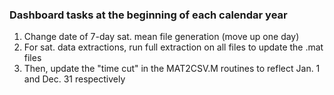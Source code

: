 ### Dashboard tasks at the beginning of each calendar year
1. Change date of 7-day sat. mean file generation (move up one day)
2. For sat. data extractions, run full extraction on all files to update the .mat files
3. Then, update the "time cut" in the MAT2CSV.M routines to reflect Jan. 1 and Dec. 31 respectively
